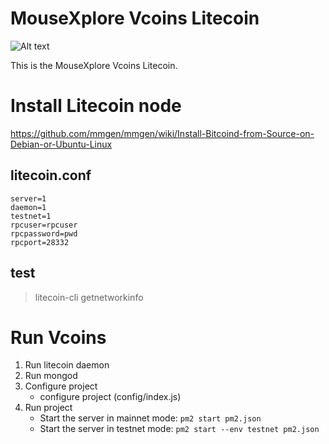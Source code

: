 # MouseXplore Vcoins Litecoin
![Alt text](/logo.png?raw=true "Logo")


This is the MouseXplore Vcoins Litecoin.


# Install Litecoin node
https://github.com/mmgen/mmgen/wiki/Install-Bitcoind-from-Source-on-Debian-or-Ubuntu-Linux  

## litecoin.conf
```
server=1
daemon=1
testnet=1
rpcuser=rpcuser
rpcpassword=pwd
rpcport=28332
```

## test
>litecoin-cli getnetworkinfo


# Run Vcoins

1. Run litecoin daemon
1. Run mongod
1. Configure project
    - configure project (config/index.js)  
1. Run project
    - Start the server in mainnet mode:
    `pm2 start pm2.json`
    - Start the server in testnet mode:
    `pm2 start --env testnet pm2.json`
